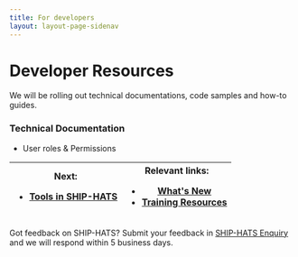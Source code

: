 ```yaml
---
title: For developers
layout: layout-page-sidenav
---
```


# Developer Resources 
 
We will be rolling out technical documentations, code samples and how-to guides.  

### Technical Documentation 

- User roles & Permissions  


|          Next: <ul><li><a href="/training/tools">Tools in SHIP-HATS</li></ul>|                  Relevant links:<ul><li><a href="/whats-new">What's New</li><li><a href="/training/index">Training Resources</li></ul>|
|       --------       | -------------------------------------------------- |

Got feedback on SHIP-HATS? Submit your feedback in [SHIP-HATS Enquiry](https://www.developer.tech.gov.sg/singapore-government-tech-stack/toolchain/ship-hats-enquiries) and we will respond within 5 business days. 
